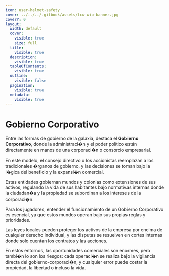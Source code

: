 ```yaml
---
icon: user-helmet-safety
cover: ../../../.gitbook/assets/tcw-wip-banner.jpg
coverY: 0
layout:
  width: default
  cover:
    visible: true
    size: full
  title:
    visible: true
  description:
    visible: true
  tableOfContents:
    visible: true
  outline:
    visible: false
  pagination:
    visible: true
  metadata:
    visible: true
---
```


# Gobierno Corporativo

Entre las formas de gobierno de la galaxia, destaca el **Gobierno Corporativo**, donde la administraci�n y el poder político están  directamente en manos de una corporaci�n o consorcio empresarial.

En este modelo, el consejo directivo o los accionistas reemplazan a los tradicionales �rganos de gobierno, y las decisiones se toman bajo la l�gica del beneficio y la expansi�n comercial.

Estas entidades gobiernan mundos y colonias como extensiones de sus activos, regulando la vida de sus habitantes bajo normativas internas donde la ciudadan�a y la propiedad se subordinan a los intereses de la corporaci�n.

Para los jugadores, entender el funcionamiento de un Gobierno Corporativo es esencial, ya que estos mundos operan bajo sus propias reglas y prioridades.

Las leyes locales pueden proteger los activos de la empresa por encima de cualquier derecho individual, y las disputas se resuelven en cortes internas donde solo cuentan los contratos y las acciones.

En estos entornos, las oportunidades comerciales son enormes, pero tambi�n lo son los riesgos: cada operaci�n se realiza bajo la vigilancia directa del gobierno-corporaci�n, y cualquier error puede costar la propiedad, la libertad o incluso la vida.
